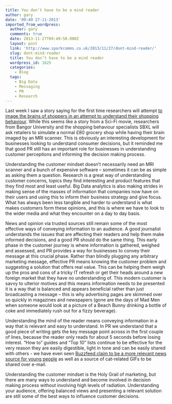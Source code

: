 ```yaml
---
title: You don’t have to be a mind reader
author: gary
date: '09:49 27-11-2013'
imported_from_wordpress:
  author: gary
  comments: true
  date: 2013-11-27T09:49:50.000Z
  layout: post
  link: 'http://www.sparkcomms.co.uk/2013/11/27/dont-mind-reader/'
  slug: dont-mind-reader
  title: You don’t have to be a mind reader
  wordpress_id: 1625
  categories:
    - Blog
  tags:
    - Big Data
    - Messaging
    - PR
    - Research
---
```


Last week I saw a story saying for the first time researchers will attempt [to image the brains of shoppers in an attempt to understand their shopping behaviour](http://www.telegraph.co.uk/science/science-news/10458359/Brain-scans-to-unlock-mystery-of-shoppers-behaviour.html). While this seems like a story from a Sci-Fi movie, researchers from Bangor University and the shopping behaviour specialists SBXL will ask retailers to simulate a normal £80 grocery shop while having their brain imaged by an MRI scanner. This is obviously an interesting development for businesses looking to understand consumer decisions, but it reminded me that good PR still has an important role for businesses in understanding customer perceptions and informing the decision making process.

Understanding the customer mindset doesn’t necessarily need an MRI scanner and a bunch of expensive software – sometimes it can be as simple as asking them a question. Research is a great way of understanding customer concerns, topics they find interesting and product features that they find most and least useful. Big Data analytics is also making strides in making sense of the masses of information that companies now have on their users and using this to inform their business strategy and give focus. What has always been less tangible and harder to understand is what makes customers form these opinions, and this is where we have to look to the wider media and what they encounter on a day to day basis.

News and opinion via trusted sources still remain some of the most effective ways of conveying information to an audience. A good journalist understands the issues that are affecting their readers and help them make informed decisions, and a good PR should do the same thing. This early phase in the customer journey is where information is gathered, weighed and assessed, and PR provides a way for businesses to convey their message at this crucial phase. Rather than blindly plugging any arbitrary marketing message, effective PR means knowing the customer problem and suggesting a solution that offers real value. This can be helping them weigh up the pros and cons of a tricky IT refresh or get their heads around a new foreign market that they have no understanding of. This modern customer is savvy to ulterior motives and this means information needs to be presented it is a way that is balanced and appears beneficial rather than just broadcasting a message – this is why advertising pages are skimmed over so quickly in magazines and newspapers (gone are the days of Mad Men when someone would look at a picture of a Beach Bunny drinking a bottle of coke and immediately rush out for a fizzy beverage).

Understanding the mind of the reader means conveying information in a way that is relevant and easy to understand. In PR we understand that a good piece of writing gets the key message point across in the first couple of lines, because the reader only reads for about 5 seconds before losing interest. “How to” guides and “Top 10” lists continue to be effective for the very reason they are easily digestible, light in tone and can be easily shared with others - we have even seen [Buzzfeed claim to be a more relevant news source for young people](http://www.theguardian.com/media/2013/oct/09/buzzfeed-facebook-al-jazeera-social-news) as well as a source of cat-related GIFs to be shared over e-mail.

Understanding the customer mindset is the Holy Grail of marketing, but there are many ways to understand and become involved in decision making process without involving high levels of radiation. Understanding your audience, offering balanced views and presenting a relevant solution are still some of the best ways to influence customer decisions.
